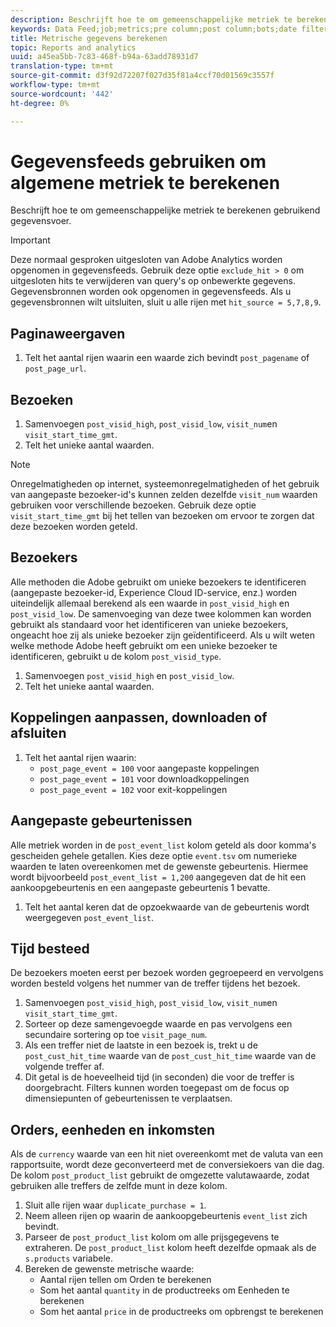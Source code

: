 ```yaml
---
description: Beschrijft hoe te om gemeenschappelijke metriek te berekenen gebruikend gegevensvoer.
keywords: Data Feed;job;metrics;pre column;post column;bots;date filtering;event string;common;formulas
title: Metrische gegevens berekenen
topic: Reports and analytics
uuid: a45ea5bb-7c83-468f-b94a-63add78931d7
translation-type: tm+mt
source-git-commit: d3f92d72207f027d35f81a4ccf70d01569c3557f
workflow-type: tm+mt
source-wordcount: '442'
ht-degree: 0%

---
```



# Gegevensfeeds gebruiken om algemene metriek te berekenen

Beschrijft hoe te om gemeenschappelijke metriek te berekenen gebruikend gegevensvoer.

>[!IMPORTANT]
>
>Deze normaal gesproken uitgesloten van Adobe Analytics worden opgenomen in gegevensfeeds. Gebruik deze optie `exclude_hit > 0` om uitgesloten hits te verwijderen van query&#39;s op onbewerkte gegevens. Gegevensbronnen worden ook opgenomen in gegevensfeeds. Als u gegevensbronnen wilt uitsluiten, sluit u alle rijen met `hit_source = 5,7,8,9`.

## Paginaweergaven

1. Telt het aantal rijen waarin een waarde zich bevindt `post_pagename` of `post_page_url`.

## Bezoeken

1. Samenvoegen `post_visid_high`, `post_visid_low`, `visit_num`en `visit_start_time_gmt`.
1. Telt het unieke aantal waarden.

>[!NOTE]
>
>Onregelmatigheden op internet, systeemonregelmatigheden of het gebruik van aangepaste bezoeker-id&#39;s kunnen zelden dezelfde `visit_num` waarden gebruiken voor verschillende bezoeken. Gebruik deze optie `visit_start_time_gmt` bij het tellen van bezoeken om ervoor te zorgen dat deze bezoeken worden geteld.

## Bezoekers

Alle methoden die Adobe gebruikt om unieke bezoekers te identificeren (aangepaste bezoeker-id, Experience Cloud ID-service, enz.) worden uiteindelijk allemaal berekend als een waarde in `post_visid_high` en `post_visid_low`. De samenvoeging van deze twee kolommen kan worden gebruikt als standaard voor het identificeren van unieke bezoekers, ongeacht hoe zij als unieke bezoeker zijn geïdentificeerd. Als u wilt weten welke methode Adobe heeft gebruikt om een unieke bezoeker te identificeren, gebruikt u de kolom `post_visid_type`.

1. Samenvoegen `post_visid_high` en `post_visid_low`.
2. Telt het unieke aantal waarden.

## Koppelingen aanpassen, downloaden of afsluiten

1. Telt het aantal rijen waarin:
   * `post_page_event = 100` voor aangepaste koppelingen
   * `post_page_event = 101` voor downloadkoppelingen
   * `post_page_event = 102` voor exit-koppelingen

## Aangepaste gebeurtenissen

Alle metriek worden in de `post_event_list` kolom geteld als door komma&#39;s gescheiden gehele getallen. Kies deze optie `event.tsv` om numerieke waarden te laten overeenkomen met de gewenste gebeurtenis. Hiermee wordt bijvoorbeeld `post_event_list = 1,200` aangegeven dat de hit een aankoopgebeurtenis en een aangepaste gebeurtenis 1 bevatte.

1. Telt het aantal keren dat de opzoekwaarde van de gebeurtenis wordt weergegeven `post_event_list`.

## Tijd besteed

De bezoekers moeten eerst per bezoek worden gegroepeerd en vervolgens worden besteld volgens het nummer van de treffer tijdens het bezoek.

1. Samenvoegen `post_visid_high`, `post_visid_low`, `visit_num`en `visit_start_time_gmt`.
2. Sorteer op deze samengevoegde waarde en pas vervolgens een secundaire sortering op toe `visit_page_num`.
3. Als een treffer niet de laatste in een bezoek is, trekt u de `post_cust_hit_time` waarde van de `post_cust_hit_time` waarde van de volgende treffer af.
4. Dit getal is de hoeveelheid tijd (in seconden) die voor de treffer is doorgebracht. Filters kunnen worden toegepast om de focus op dimensiepunten of gebeurtenissen te verplaatsen.

## Orders, eenheden en inkomsten

Als de `currency` waarde van een hit niet overeenkomt met de valuta van een rapportsuite, wordt deze geconverteerd met de conversiekoers van die dag. De kolom `post_product_list` gebruikt de omgezette valutawaarde, zodat gebruiken alle treffers de zelfde munt in deze kolom.

1. Sluit alle rijen waar `duplicate_purchase = 1`.
2. Neem alleen rijen op waarin de aankoopgebeurtenis `event_list` zich bevindt.
3. Parseer de `post_product_list` kolom om alle prijsgegevens te extraheren. De `post_product_list` kolom heeft dezelfde opmaak als de `s.products` variabele.
4. Bereken de gewenste metrische waarde:
   * Aantal rijen tellen om Orden te berekenen
   * Som het aantal `quantity` in de productreeks om Eenheden te berekenen
   * Som het aantal `price` in de productreeks om opbrengst te berekenen
